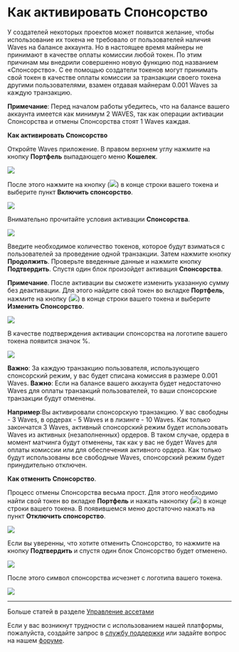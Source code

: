 # Как активировать Спонсорство

У создателей некоторых проектов может появится желание, чтобы использование их токена не требовало от пользователей наличия Waves на балансе аккаунта. Но в настоящее время майнеры не принимают в качестве оплаты комиссии любой токен. По этим причинам мы внедрили совершенно новую функцию под названием «Спонсорство». С ее помощью создатели токенов могут принимать свой токен в качестве оплаты комиссии за транзакции своего токена другими пользователями, взамен отдавая майнерам 0.001 Waves за каждую транзакцию.

**Примечание**: Перед началом работы убедитесь, что на балансе вашего аккаунта имеется как минимум 2 WAVES, так как операции активации Спонсорства и отмены Спонсорства стоят 1 Waves каждая.

**Как активировать Спонсорство**

Откройте Waves приложение. В правом верхнем углу нажмите на кнопку  **Портфель** выпадающего меню **Кошелек**.

![](/_assets/token_creation_05.png)

После этого нажмите на кнопку (![](/_assets/sponsored_transaction_02.png)) в конце строки вашего токена и выберите пункт **Включить спонсорство**.

![](/_assets/sponsored_transaction_03.png)

Внимательно прочитайте условия активации **Спонсорства**.

![](/_assets/sponsored_transaction_04.png)

Введите необходимое количество токенов, которое будут взиматься с пользователей за проведение одной транзакции. Затем нажмите кнопку **Продолжить**.
Проверьте введенные данные и нажмите кнопку **Подтвердить**. Спустя один блок произойдет активация **Спонсорства**.

**Примечание**. После активации вы сможете изменить указанную сумму без деактивации. Для этого найдите свой токен во вкладке **Портфель**, нажмите на кнопку (![](/_assets/sponsored_transaction_02.png)) в конце строки вашего токена и выберите **Изменить Спонсорство**.

![](/_assets/sponsored_transaction_05.png)

В качестве подтверждения активации спонсорства на логотипе вашего токена появится значок %.

![](/_assets/sponsored_transaction_06.png)

**Важно**: За каждую транзакцию пользователя, использующего спонсорский режим, у вас будет списана комиссия в размере 0.001 Waves.
**Важно**: Если на балансе вашего аккаунта будет недостаточно Waves для оплаты транзакций пользователей, то ваши спонсорские транзакции будут отменены.

**Например**:Вы активировали спонсорскую транзакцию. У вас свободны - 3 Waves, в ордерах - 5 Waves и в лизинге - 10 Waves. Как только закончатся 3 Waves, активный спонсорский режим будет использовать Waves из активных (незаполненных) ордеров. В таком случае, ордера в момент матчинга будут отменены, так как у вас не будет Waves для оплаты комиссии или для обеспечения активного ордера. Как только будут использованы все свободные Waves, спонсорский режим будет принудительно отключен.

**Как отменить Спонсорство**.

Процесс отмены Спонсорства весьма прост. Для этого необходимо найти свой токен во вкладке **Портфель** и нажать накнопку (![](/_assets/sponsored_transaction_02.png)) в конце строки вашего токена. В появившемся меню достаточно нажать на пункт **Отключить спонсорство**.

![](/_assets/sponsored_transaction_07.png)

Если вы уверенны, что хотите отменить Спонсорство, то нажмите на кнопку **Подтвердить** и спустя один блок Спонсорство будет отменено.

![](/_assets/sponsored_transaction_08.png)

После этого символ спонсорства исчезнет с логотипа вашего токена.

![](/_assets/sponsored_transaction_09.png)

___

Больше статей в разделе [Управление ассетами](/waves-client/assets-management.md)

Если у вас возникнут трудности с использованием нашей платформы, пожалуйста, создайте запрос в [службу поддержки](https://support.wavesplatform.com/) или задайте вопрос на нашем [форуме](https://forum.wavesplatform.com/).
